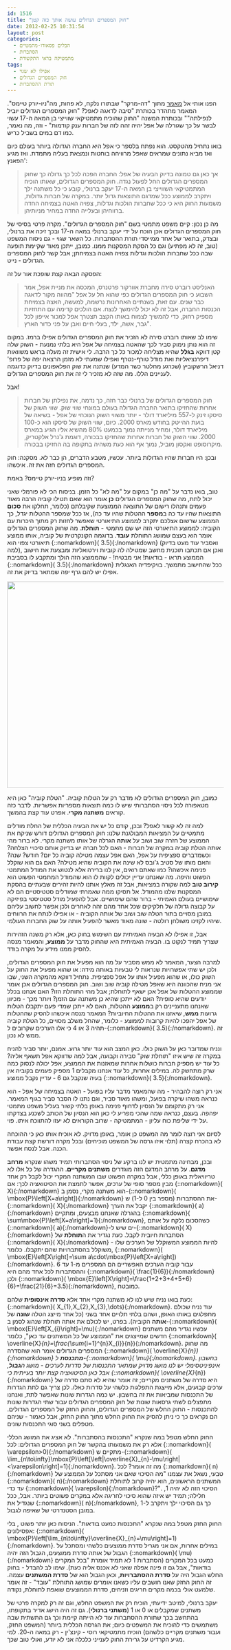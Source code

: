 ```yaml
---
id: 1516
title: "חוק המספרים הגדולים עושה אותך כזה קטן"
date: 2012-02-25 10:31:54
layout: post
categories: 
  - הבלים פסאודו-מתמטיים
  - הסתברות
  - מתמטיקה בראי התקשורת
tags: 
  - אפילו לא שגוי
  - חוק המספרים הגדולים
  - תורת ההסתברות
---
```

הפנו אותי אל <a href="http://www.themarker.com/wallstreet/1.1649996">מאמר</a> מתוך "דה-מרקר" שבתורו נלקח, לא פחות, מה"ניו-יורק טיימס". המאמר מתהדר בכותרת "סיבה לדאגה לאפל? "חוק המספרים הגדולים יוביל לנפילתה"" ובכותרת המשנה "החוק שהוכיח מתמטיקאי שווייצי בן המאה ה-17 עשוי לבשר על כך שגורלה של אפל יהיה זהה לזה של חברות ענק קודמות" - וזה, מה נאמר, כמו דם במים בשביל כריש.

בואו נתחיל מהטקסט. הוא נפתח בלספר כי אפל היא החברה הגדולה ביותר בעולם כיום ואז מביא נתונים שמראים שאפל מרוויחה בוחטות ונמצאת בעליה מתמדת. ואז מגיע הפאנץ':
<blockquote>אך כאן גם טמונה בדיוק הבעיה של אפל: החברה הפכה לכל כך גדולה כך שחוק המספרים הגדולים החל לפעול נגדה. חוק המספרים הגדולים, שאותו הוכיח המתמטיקאי השווייצי בן המאה ה-17 יעקב ברנולי, קובע כי כל משתנה ילך ויתקרב לממוצע ככל שמדגם התוצאות גדול יותר. במקרה של חברות גדולות, משמעות החוק היא כי ככל שחברות הולכות וגדלות, צפויה האטה בצמיחה החדה ברווחיהן ובעלייה החדה במחיר מניותיהן.</blockquote>
מה כן נכון: קיים משפט מתמטי בשם "חוק המספרים הגדולים". מקרה פרטי בסיסי של חוק המספרים הגדולים אכן הוכח על ידי יעקב ברנולי במאה ה-17 ובכך זיכה את ברנולי, ובצדק, בתואר של אחד ממייסדי תורת ההסתברות. כל השאר שגוי - גם ניסוח המשפט (טוב, זה לא מפתיע) וגם כל הסקת המסקנות ממנו. כמובן, ייתכן מאוד שקיימת תופעה שבה ככל שחברות הולכות וגדלות צפויה האטה בצמיחתן; אבל קשר לחוק המספרים הגדולים - נייט.

הפסקה הבאה קצת שופכת אור על זה:
<blockquote>האנליסט רוברט סירה מחברת אוורקור פרטנרס, המכסה את מניית אפל, אמר השבוע כי חוק המספרים הגדולים כפי שהוא חל על אפל "מהווה מקור לדאגה כבר שנים. עם זאת, בשנתיים האחרונות נרשמה, למעשה, האצה בצמיחת הכנסות החברה, אבל זה לא יכול להימשך לנצח. אם הולכים קדימה עם התחזיות מספיק רחוק, כדי להמשיך לצמוח באותו הקצב תצטרך אפל למכור אייפון לכל גבר, אשה, ילד, בעלי חיים ואבן על פני כדור הארץ".</blockquote>
שימו לב שאותו רוברט סירה לא הזכיר את חוק המספרים הגדולים אפילו ברמז. במקום זה הוא נותן נימוק סביר לכך שהאטה בצמיחה של אפל היא בלתי נמנעת - השוק שלה קטן דווקא <strong>בגלל</strong> שהיא מצליחה למכור כל כך הרבה. לי אישית זה מעלה בראש משוואות דיפרנציאליות ואת מודל טורף-נטרף ואפילו שמעתי לא מזמן הרצאה יפה של פרופ' דניאל הרשקוביץ (שכרגע מחלטר כשר המדע) שנתנה את שוק הפלאפונים בדיוק כדוגמה לעניינים הללו. מה שזה לא מזכיר לי זה את חוק המספרים הגדולים.

אבל!
<blockquote>חוק המספרים הגדולים של ברנולי כבר חזה, כך נדמה, את נפילתן של חברות אחרות שהחזיקו בתואר החברה הגדולה בעולם במונחי שווי שוק. שווי השוק של סיסקו זינק ל-557 מיליארד דולר - יותר משווי השוק הנוכחי של אפל - בשיאה של בועת ההייטק בחודש מארס 2000. כיום, שווי השוק של סיסקו הוא כ-100 מיליארד דולר, ומחיר מנייתה נמוך בכמעט 80% מהשיא אליו הגיע במארס 2000. שווי השוק של חברות אחרות שהחזיקו בבכורה, דוגמת ג'נרל אלקטריק, מיקרוסופט ואקסון מוביל, נמוך אף הוא כעת משהיה בתקופה בה החזיקו בבכורה.</blockquote>
ובכן: היו חברות שהיו הגדולות ביותר. עכשיו, מטבע הדברים, הן כבר לא. מסקנה: חוק המספרים הגדולים חזה את זה. איכשהו.

וזה מופיע בניו-יורק טיימס? באמת?

טוב, בואו נדבר על "מה כן" במקום על "מה לא" כל הזמן. בניסוח הכי לא פורמלי שאני יכול לתת, מה שחוק המספרים הגדולים <strong>כן</strong> אומר הוא שאם תטילו קוביה הרבה מאוד פעמים ותנהלו רישום של התוצאה הממוצעת שקיבלתם (כלומר, תחלקו את <strong>סכום</strong> התוצאות שהיו עד כה ב<strong>מספר</strong> ההטלות שהיו עד כה), אז ככל שמספר ההטלות יגדל, כך הממוצע שרשום אצלכם יתקרב לממוצע התיאורטי שאפשר לחזות רק מתוך היכרות עם הקוביה: לממוצע התיאורטי הזה יש שם מתמטי - <strong>תוחלת</strong>. מה שחוק המספרים הגדולים אומר הוא בעצם שמושג התוחלת <strong>עובד</strong>. בדוגמה הקונקרטית של קוביה, אותו ממוצע תיאורטי צפוי הוא {::nomarkdown}\( 3.5\){:/nomarkdown} (ואסביר עוד מעט בדיוק למה), ואכן אם תכתבו תוכנית מחשב שמטילה לה קוביות וירטואליות ומבצעת את חישוב הממוצע תראו - בודאות! אני מבטיח! - שהממוצע הזה הולך ומתקבע לו בסביבת {::nomarkdown}\( 3.5\){:/nomarkdown} ככל שהחישוב מתמשך. בויקיפדיה האנגלית אפילו יש להם גרף יפה שמתאר בדיוק את זה.

<strong><a href="http://www.gadial.net/wp-content/uploads/2012/02/600px-Largenumbers.svg_.png"><img class="alignnone size-full wp-image-1517" title="600px-Largenumbers.svg" src="http://www.gadial.net/wp-content/uploads/2012/02/600px-Largenumbers.svg_.png" alt="" width="600" height="480" /></a></strong>

כמובן, חוק המספרים הגדולים לא מדבר רק על הטלות קוביה. "הטלת קוביה" כאן היא מטאפורה לכל ניסוי הסתברותי שיש לו כמה תוצאות מספריות אפשריות. לדבר כזה קוראים <strong>משתנה מקרי</strong>. אפרט עוד קצת בהמשך.

למה זה לא קשור לאפל? ובכן, קודם כל יש את הבעיה הכללית של החלת מודלים מתמטיים על המציאות המבולגנת שלנו: חוק המספרים הגדולים דורש שניקח את הממוצע של חזרה שוב ושוב על <strong>אותה</strong> הגרלה של אותו משתנה מקרי. לא ברור מהי אותה הטלת קוביה במקרה של חברות - האם לכל חברה יש בדיוק אותם סיכויי הצלחה? וכשמדברים ספציפית על אפל, האם אפל עצמה מטילה קוביה כל יום? חודש? שנה? והאם מותו של סטיב ג'ובס לא שינה את הקוביה שהיא מטילה? האם גם הוא שוקלל פנימה איכשהו? כמו שאתם רואים, אין לנו ברירה אלא לנטוש את המודל המתמטי הפשוט והיפה. מה שאנחנו עדיין יכולים לקוות לו הוא שהמודל המתמטי הפשוט הוא <strong>קירוב טוב</strong> למה שקורה במציאות, אבל זה מאלץ אותנו להיות זהירים שבעתיים בהסקת המסקנות שלנו מהמודל. אל תסיקו ממה שאמרתי שמודלים סטטיסטיים הם לא שימושיים בעולם האמיתי - ברור שהם שימושיים. אבל להפעיל מודל סטטיסטי בפיזיקה על קבוצה גדולה של חלקיקים שכל אחד מהם זהה לאחרים ולכן אפשר לחשוב עליהם במובן מסויים בתור הטלה שוב ושוב של אותה הקוביה - או אפילו לנתח את הרווחים שיהיו לקזינו משולחן רולטה - שונה מאוד מאשר להפעיל אותה על שוק החברות העולמי.

אבל, זו אפילו לא הבעיה האמיתית עם השימוש בחוק כאן, אלא רק משנה הזהירות שצריך תמיד לנקוט בו. הבעיה האמיתית היא שהחוק מדבר על <strong>ממוצע</strong>, והמאמר מנסה להסיק ממנו מידע על מקרה בודד.

למרבה הצער, המאמר לא ממש מסביר על מה הוא מפעיל את חוק המספרים הגדולים, ולכן יש שתי אפשרויות שנראות לי טבעיות באותה מידה: או שהוא מפעיל את החוק על השוק כולו, או שהוא מפעיל אותו על אפל ספציפית. נתחיל דווקא מהמקרה השני, שבו אני מניח שהכוונה היא שאפל מטילה קוביה שוב ושוב. חוק המספרים הגדולים אכן אומר שממוצע ההטלות של אפל אכן ישאף לתוחלת; אבל מהי התוחלת הזו? האם אנחנו בכלל יודעים שהיא סופית? האם לא ייתכן שהיא כן משתנה עם הזמן? ויותר מכך - מכיוון שאנחנו מתעניינים רק ב<strong>ממוצע</strong> ההטלות, האם לא ייתכן שמדי פעם יתקבלו הטלות גרועות <strong>ממש</strong>, שיאזנו את ההטלות החיוביות? המאמר מנסה איכשהו להסיק שההטלות של אפל יהפכו להיות קרובות לממוצע - כלומר, שהחל משלב מסויים, כל הטלת קוביה תהיה 3 או 4 כי אלו הערכים שקרובים ל-{::nomarkdown}\( 3.5\){:/nomarkdown}. זה ממש לא נכון.

ונניח שמדובר כאן על השוק כולו. כאן המצב הוא עוד יותר גרוע. אמנם, יותר סביר להניח במקרה זה שיש איזו "תוחלת שוק" סבירה וקבועה, אבל למה שדווקא אפל תשאף אליה? כל עוד יש מספיק חברות כושלות אחרות שמאזנות את הממוצע, אפל יכולה לנסוק כמה שרק מתחשק לה. במילים אחרות, כל עוד אנחנו מקבלים 1 מספיק פעמים בקוביה אין בעיה שנקבל גם 6 - עדיין נקבל ממוצע {::nomarkdown}\( 3.5\){:/nomarkdown}.

אני רק רוצה להבהיר - מה שהמאמר מדבר עליו בפועל - האטה בצמיחה של אפל - הוא כנראה משהו שיקרה בפועל, ומשהו מאוד סביר, וגם נתנו לו הסבר סביר בגוף המאמר. אני רק מתקומם על הנסיון לדחוף פנימה באופן בלתי קשור בעליל משפט מתמטי יפהפה. בעצם, כנראה שמה שהכי מפריע לי כאן הוא הנסיון של הכותב לשכנע בצדקתו על ידי שליפת כוח עליון - המתמטיקה - שרוב הקוראים לא יעזו להתווכח איתו. פוי.

לסיום אני רוצה לומר מה המשפט כן אומר, באופן מדויק. לא אוכיח אותו כאן כי ההוכחה לא בהכרח קצרה (תלוי איזו גרסה של המשפט מוכיחים) ובכל מקרה דורשת קצת עבודת הכנה. אבל לנסח אפשר.

ובכן, מבחינה מתמטית יש לנו ברקע של ניסוי הסתברותי תמיד משהו שנקרא <strong>מרחב מדגם</strong>. על מרחב המדגם הזה מוגדרים <strong>משתנים מקריים</strong>. ההגדרה של כל אלו לא טריוויאלית באופן כללי, אבל במקרה הפשוט שבו המשתנה המקרי יכול לקבל רק אחד מבין מספר סופי של ערכים, אפשר לתמצת את הסיטואציה לכך: אם {::nomarkdown}\( X\){:/nomarkdown} הוא משתנה מקרי, נסמן ב-{::nomarkdown}\( \mbox{P}\left[X=a\right]\){:/nomarkdown} את ההסתברות (מספר בין 0 ל-1) ש-{::nomarkdown}\( X\){:/nomarkdown} יקבל את הערך {::nomarkdown}\( a\){:/nomarkdown} בהגרלה שאנחנו מבצעים, ומתקיים {::nomarkdown}\( \sum\mbox{P}\left[X=a\right]=1\){:/nomarkdown}, כשהסכום נלקח על אותם {::nomarkdown}\( a\){:/nomarkdown}-ים שיש ל-{::nomarkdown}\( X\){:/nomarkdown} הסתברות חיובית לקבל. כעת נגדיר את ה<strong>תוחלת</strong> של {::nomarkdown}\( X\){:/nomarkdown} להיות הממוצע המשוקלל של הערכים שלו - משוקלל בהסתברויות שהם יתקבלו. כלומר, {::nomarkdown}\( \mbox{E}\left[X\right]=\sum a\cdot\mbox{P}\left[X=a\right]\){:/nomarkdown}. עבור קוביה הערכים האפשריים הם המספרים מ-1 עד 6 וההסתברות לכל אחד מהם היא {::nomarkdown}\( \frac{1}{6}\){:/nomarkdown} ולכן {::nomarkdown}\( \mbox{E}\left[X\right]=\frac{1+2+3+4+5+6}{6}=\frac{21}{6}=3.5\){:/nomarkdown}, כמובטח.

כעת בואו נניח שיש לנו לא משתנה מקרי אחד אלא <strong>סדרה אינסופית</strong> שלהם: {::nomarkdown}\( X_{1},X_{2},X_{3},\dots\){:/nomarkdown}. עוד נניח שכולם מתפלגים באותו האופן, ושהם בלתי תלויים אחד בשני (כל אחד מייצג הטלה <strong>שונה</strong> של <strong>אותה</strong> הקוביה). בפרט, יש לכולם את אותה תוחלת שנהוג לסמן ב-{::nomarkdown}\( \mbox{E}\left[X_{i}\right]=\mu\){:/nomarkdown} עכשיו נגדיר מהם משתנים חדשים שמייצגים את "הממוצע של כל המשתנים עד כאן", כלומר {::nomarkdown}\( \overline{X}_{n}=\frac{\sum_{i=1}^{n}X_{i}}{n}\){:/nomarkdown}. מה שחוק המספרים הגדולים אומר הוא שהסדרה {::nomarkdown}\( \overline{X}_{n}\){:/nomarkdown} <strong>מתכנסת</strong> ל-{::nomarkdown}\( \mu\){:/nomarkdown}. בחשבון אינפיניטסימלי יש לנו מושג מדויק שמתאר התכנסות של סדרות לערכים - מושג ה<strong>גבול</strong>, אבל כאן הסיטואציה קצת יותר בעייתית כי {::nomarkdown}\( \overline{X}_{n}\){:/nomarkdown} היא סדרה של משתנים מקריים; זה אומר שהיא לא סתם סדרה של ערכים קבועים, אלא מייצגת התפלגות כלשהי על סדרות כאלו. לכן צריך גם לתת הגדרות של התכנסות שמביאות את זה בחשבון. יש כמה הגדרות שונות שאפשר לתת, ואנחנו מתפצלים לשתי גרסאות שונות של חוק המספרים הגדולים עבור שתי הגדרות שונות להתכנסות - החוק החלש של המספרים הגדולים, והחוק החזק של המספרים הגדולים. הם נקראים כך כי ניתן להסיק את החוק החלש מתוך החוק החזק, אבל כאמור - שניהם מטפלים בשני סוגי התכנסות שונים.

החוק החלש מטפל במה שנקרא "התכנסות בהסתברות". לא אציג את המושג הכללי אלא רק את משמעותו בהקשר של חוק המספרים הגדולים: לכל {::nomarkdown}\( \varepsilon&gt;0\){:/nomarkdown} מתקיים ש-{::nomarkdown}\( \lim_{n\to\infty}\mbox{P}\left[\left\|\overline{X}_{n}-\mu\right\|&lt;\varepsilon\right]=1\){:/nomarkdown}. מה זה אומר? לכל {::nomarkdown}\( n\){:/nomarkdown} טבעי, נשאל את עצמנו "מה הסיכוי שאם אני מסתכל על הממוצע של {::nomarkdown}\( n\){:/nomarkdown} המשתנים הראשונים, הוא יהיה קרוב לתוחלת עד כדי {::nomarkdown}\( \varepsilon\){:/nomarkdown}?". הסיכוי הזה לא יהיה 1, חלילה; תמיד יש איזה שהוא סיכוי לחריגה אלא במקרים פשוטים ביותר. אבל, ככל שנגדיל את {::nomarkdown}\( n\){:/nomarkdown}, כך גם הסיכוי ילך ויתקרב ל-1 במובן הסטנדרטי של שאיפה לגבול.

החוק החזק מטפל במה שנקרא "התכנסות כמעט בודאות". הניסוח כאן יותר פשוט , בלי אפסילונים: {::nomarkdown}\( \mbox{P}\left[\lim_{n\to\infty}\overline{X}_{n}=\mu\right]=1\){:/nomarkdown}. במילים אחרות, אם אני מגריל סדרת ממוצעים כלשהי ומסתכל על הגבול של אותה סדרת ממוצעים, הגבול הזה יהיה {::nomarkdown}\( \mu\){:/nomarkdown} כמעט בכל המקרים (הסתברות 1 לא תמיד אומרת "בכל המקרים בודאות", אבל גם זו פינה אפלה שאני לא אכנס אליה כעת). שימו לב להבדל - בחוק החלש הגבול היה על <strong>סדרת ההסתברויות</strong>, וכאן הגבול הוא של <strong>סדרת המשתנים</strong> עצמה. זה החוק החזק שאנו חושבים עליו כשאנו אומרים שמושג התוחלת "עובד" - זה אומר שלמעט אולי בכמה מקרים חריגים וזניחים, סדרת הממוצעים שואפת לתוחלת, נקודה.

יעקב ברנולי, למיטב ידיעתי, הוכיח רק את המשפט החלש, וגם זה רק למקרה פרטי של משתנים שמקבלים או 0 או 1 (<strong>משתני ברנולי</strong>). גם זה היה הישג אדיר בתקופתו, בהתחשב בכך שתורת ההסתברות עוד לא הייתה קיימת וכך גם התשתית שבה משתמשים כדי להוכיח את המשפטים כיום; את הגרסה הכללית ביותר (המשפט החזק, ועבור משתנים מקריים כלשהם) הוכיח מתמטיקאי רוסי - קינצ'ין - רק במאה ה-20. למי מגיע הקרדיט על גרירת החוק לענייני כלכלה אני לא יודע, ואולי טוב שכך.
